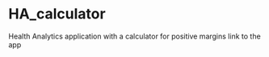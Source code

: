 # HA_calculator
Health Analytics application with a calculator for positive margins
link to the app 
